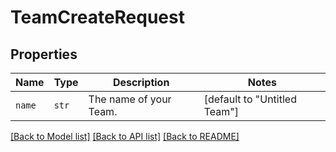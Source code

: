 # TeamCreateRequest



## Properties
Name | Type | Description | Notes
------------ | ------------- | ------------- | -------------
| `name` | ```str``` |  The name of your Team.  |  [default to "Untitled Team"] |

[[Back to Model list]](../README.md#documentation-for-models) [[Back to API list]](../README.md#documentation-for-api-endpoints) [[Back to README]](../README.md)


